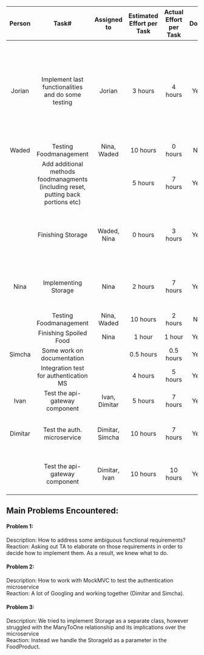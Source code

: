 |  Person |                                        Task#                                       |   Assigned to   | Estimated Effort  per Task | Actual Effort  per Task | Done |                                              Notes                                              |
|:-------:|:----------------------------------------------------------------------------------:|:---------------:|:--------------------------:|:-----------------------:|:----:|:-----------------------------------------------------------------------------------------------:|
| Jorian  | Implement last functionalities and do some testing                                 | Jorian          | 3 hours                    | 4 hours                 | Yes  | registerUser, addHousemate, getHousemates and fixed some issues that arose because I wasn't wary enough of minor mistakes that I made, which made it last longer than expected    |
| Waded   | Testing Foodmanagement                                                             | Nina, Waded     | 10 hours                   | 0 hours                 | No   |                                                                                                 |
|         | Add additional methods foodmanagments (including reset, putting back portions etc) |                 | 5 hours                    | 7 hours                 | Yes  |                                                                                                 |
|         | Finishing Storage                                                                  | Waded, Nina     | 0 hours                    | 3 hours                 | Yes  | Together with Nina, spend quite some time trying to bug fix until deciding to do it differently |
| Nina    | Implementing Storage                                                               | Nina            | 2 hours                    | 7 hours                 | Yes  | with help of Waded, tried an unfunctional implementation first, therefore the hickup            |
|         | Testing Foodmanagement                                                             | Nina, Waded     | 10 hours                   | 2 hours                 | No   |                                                                                                 |
|         | Finishing Spoiled Food                                                             | Nina            | 1 hour                     | 1 hour                  | Yes  |                                                                                                 |
| Simcha  | Some work on documentation                                                         |                 | 0.5 hours                  | 0.5 hours               | Yes  |                                                                                                 |
|         | Integration test for authentication MS                                             |                 | 4 hours                    | 5 hours                 | Yes  | w/ help of Dimitar                                                                              |
| Ivan    | Test the api-gateway component                                                     | Ivan, Dimitar   | 5 hours                    | 7 hours                 | Yes  |                                                                                                 |
| Dimitar | Test the auth. microservice                                                        | Dimitar, Simcha | 10 hours                   | 7 hours                 | Yes  | I tested the service classes and the database interaction                                       |
|         | Test the api-gateway component                                                     | Dimitar, Ivan   | 10 hours                   | 10 hours                | Yes  | I tested half of the service classes and half the controllers.                                  |


## Main Problems Encountered:						
#### Problem 1:						
Description:  How to address some ambiguous functional requirements?						
Reaction: Asking out TA to elaborate on those requirements in order to decide how to implement them. As a result, we knew what to do.						
						
#### Problem 2:						
Description: How to work with MockMVC to test the authentication microservice						
Reaction: A lot of Googling and working together (Dimitar and Simcha).						
						
#### Problem 3:						
Description: We tried to implement Storage as a separate class, however struggled with the ManyToOne relationship and its implications over the microservice 						
Reaction: Instead we handle the StorageId as a parameter in the FoodProduct.						
									